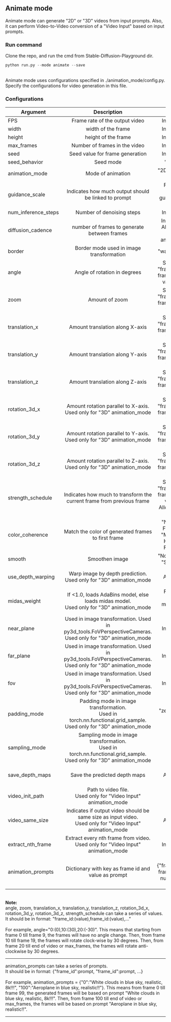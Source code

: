 ## Animate mode
Animate mode can generate "2D" or "3D" videos from input prompts. Also, it can perform Video-to-Video conversion of a "Video Input" based on input prompts.

### Run command
Clone the repo, and run the cmd from Stable-Diffusion-Playground dir.
```python
python run.py --mode animate --save
```
<br />
Animate mode uses configurations specified in ./animation_mode/config.py. Specify the configurations for video generation in this file.

### Configurations
| Argument         | Description                     | Choices                   |
| ---------------- |:-------------------------------:|:-------------------------:|
| FPS              | Frame rate of the output video  | Integer number            |
| width            | width of the frame              | Integer number            |
| height           | height of the frame             | Integer number            |
| max_frames       | Number of frames in the video   | Integer number            |
| seed             | Seed value for frame generation | Integer number            |
| seed_behavior    | Seed mode                       | "iter", "fixed"           |
| animation_mode   | Mode of animation               | "2D", "3D", "Video Input" |
| guidance_scale   | Indicates how much output should be linked to prompt | Float number.<br /> Allowed: guidance_scale > 1. |
| num_inference_steps | Number of denoising steps | Integer number |
| diffusion_cadence | number of frames to generate between frames | Integer number.<br /> Allowed: > 1 for "2D", "3D" animation_mode |
| border | Border mode used in image transformation | "warp", "replicate" |
| angle | Angle of rotation in degrees | String. Format: "frame_id:(value)".<br /> frame_id - integer, value - integer |
| zoom | Amount of zoom | String. Format: "frame_id:(value)".<br /> frame_id - integer, value - float |
| translation_x | Amount translation along X-axis | String. Format: "frame_id:(value)".<br /> frame_id - integer, value - float |
| translation_y | Amount translation along Y-axis | String. Format: "frame_id:(value)".<br /> frame_id - integer, value - float |
| translation_z | Amount translation along Z-axis | String. Format: "frame_id:(value)".<br /> frame_id - integer, value - float |
| rotation_3d_x | Amount rotation parallel to X-axis.<br /> Used only for "3D" animation_mode | String. Format: "frame_id:(value)".<br /> frame_id - integer, value - float |
| rotation_3d_y | Amount rotation parallel to Y-axis.<br /> Used only for "3D" animation_mode | String. Format: "frame_id:(value)".<br /> frame_id - integer, value - float |
| rotation_3d_z | Amount rotation parallel to Z-axis.<br /> Used only for "3D" animation_mode | String. Format: "frame_id:(value)".<br /> frame_id - integer, value - float |
| strength_schedule | Indicates how much to transform the current frame from previous frame | String. Format: "frame_id:(value)".<br /> frame_id - integer, value - float.<br /> Allowed: values in range (0, 1] |
| color_coherence | Match the color of generated frames to first frame | "None", "Match Frame 0 RGB", "Match Frame 0 HSV", "Match Frame 0 LAB" |
| smooth | Smoothen image | "None", "Smooth", "Smooth_more" |
| use_depth_warping | Warp image by depth prediction.<br /> Used only for "3D" animation_mode | Bool.<br /> Allowed: True, False  |
| midas_weight | If <1.0, loads AdaBins model, else loads midas model.<br /> Used only for "3D" animation_mode | Float number.<br /> Allowed: midas_weight > 0.0 |
| near_plane | Used in image transformation. Used in py3d_tools.FoVPerspectiveCameras.<br /> Used only for "3D" animation_mode | Integer number |
| far_plane | Used in image transformation. Used in py3d_tools.FoVPerspectiveCameras.<br /> Used only for "3D" animation_mode | Integer number |
| fov | Used in image transformation. Used in py3d_tools.FoVPerspectiveCameras.<br /> Used only for "3D" animation_mode | Integer number |
| padding_mode | Padding mode in image transformation.<br /> Used in torch.nn.functional.grid_sample.<br /> Used only for "3D" animation_mode | "zeros", "border", "reflection" |
| sampling_mode | Sampling mode in image transformation.<br /> Used in torch.nn.functional.grid_sample.<br /> Used only for "3D" animation_mode | "bilinear", "nearest", "bicubic" |
| save_depth_maps | Save the predicted depth maps | Bool.<br /> Allowed: True, False |
| video_init_path | Path to video file.<br /> Used only for "Video Input" animation_mode | String |
| video_same_size | Indicates if output video should be same size as input video.<br /> Used only for "Video Input" animation_mode | Bool.<br /> Allowed: True, False |
| extract_nth_frame | Extract every nth frame from video.<br /> Used only for "Video Input" animation_mode | Integer number |
| animation_prompts | Dictionary with key as frame id and value as prompt | Format: {"frame_id":promt}.<br /> frame_id - Integer number, promt - String |

<br />
<b>Note:</b><br />
angle, zoom, translation_x, translation_y, translation_z, rotation_3d_x, rotation_3d_y, rotation_3d_z, strength_schedule can take a series of values.<br />
It should be in format: "frame_id:(value),frame_id:(value),..."<br /><br />
For example, angle="0:(0),10:(30),20:(-30)". This means that starting from frame 0 till frame 9, the frames will have no angle change. Then, from frame 10 till frame 19, the frames will rotate clock-wise by 30 degrees. Then, from frame 20 till end of video or max_frames, the frames will rotate anti-clockwise by 30 degrees.

---

animation_prompts can take a series of prompts.<br />
It should be in format: {"frame_id":prompt, "frame_id":prompt, ...}<br /><br />
For example, animation_prompts = {"0":"White clouds in blue sky, realistic, 8k!!!", "100":"Aeroplane in blue sky, realistic!!"}. This means from frame 0 till frame 99, the generated frames will be based on prompt "White clouds in blue sky, realistic, 8k!!!". Then, from frame 100 till end of video or max_frames, the frames will be based on prompt "Aeroplane in blue sky, realistic!!".

---
